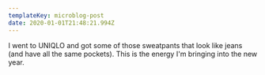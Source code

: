 ```yaml
---
templateKey: microblog-post
date: 2020-01-01T21:48:21.994Z
---
```


I went to UNIQLO and got some of those sweatpants that look like jeans (and have all the same pockets). This is the energy I'm bringing into the new year.
